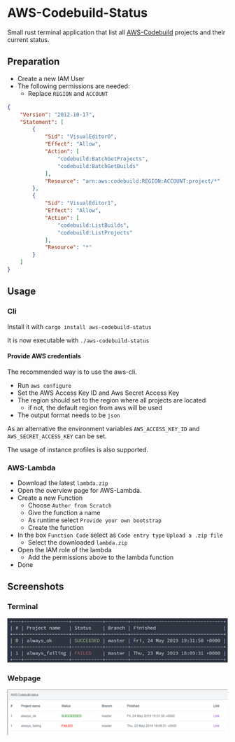 # AWS-Codebuild-Status

Small rust terminal application that list all [AWS-Codebuild](https://aws.amazon.com/de/codebuild/) projects and their current status.

## Preparation

- Create a new IAM User
- The following permissions are needed:
  - Replace `REGION` and `ACCOUNT`

``` json
{
    "Version": "2012-10-17",
    "Statement": [
        {
            "Sid": "VisualEditor0",
            "Effect": "Allow",
            "Action": [
                "codebuild:BatchGetProjects",
                "codebuild:BatchGetBuilds"
            ],
            "Resource": "arn:aws:codebuild:REGION:ACCOUNT:project/*"
        },
        {
            "Sid": "VisualEditor1",
            "Effect": "Allow",
            "Action": [
                "codebuild:ListBuilds",
                "codebuild:ListProjects"
            ],
            "Resource": "*"
        }
    ]
}
```

## Usage

### Cli

Install it with `cargo install aws-codebuild-status`

It is now executable with `./aws-codebuild-status`

#### Provide AWS credentials

The recommended way is to use the aws-cli.
- Run `aws configure`
- Set the AWS Access Key ID and Aws Secret Access Key
- The region should set to the region where all projects are located
    - if not, the default region from aws will be used
- The output format needs to be `json`

As an alternative the environment variables `AWS_ACCESS_KEY_ID` and `AWS_SECRET_ACCESS_KEY` can be set.

The usage of instance profiles is also supported.

### AWS-Lambda

- Download the latest `lambda.zip`
- Open the overview page for AWS-Lambda.
- Create a new Function
    - Choose `Author from Scratch`
    - Give the function a name
    - As runtime select `Provide your own bootstrap`
    - Create the function
- In the box `Function Code` select as `Code entry type` `Upload a .zip file`
    - Select the downloaded `lambda.zip`
- Open the IAM role of the lambda
    - Add the permissions above to the lambda function
- Done

## Screenshots

### Terminal
[![screenshot](./assets/screenshot_terminal.png)](./assets/screenshot_terminal.png)

### Webpage
[![screenshot](./assets/screenshot_web.png)](./assets/screenshot_web.png)